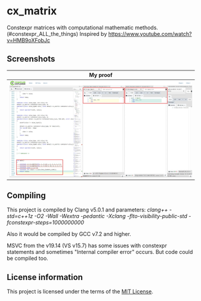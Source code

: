 # cx_matrix

Constexpr matrices with computational mathematic methods. (#constexpr_ALL_the_things)
Inspired by https://www.youtube.com/watch?v=HMB9oXFobJc

## Screenshots

| My proof                                                         |
|------------------------------------------------------------------|
| ![Screenshot](Media/proof.jpg "Proof")                           |


## Compiling

This project is compiled by Clang v5.0.1 and parameters: *clang++ -std=c++1z -O2 -Wall -Wextra -pedantic -Xclang -flto-visibility-public-std -fconstexpr-steps=1000000000*

Also it would be compiled by GCC v7.2 and higher.

MSVC from the v19.14 (VS v15.7) has some issues with constexpr statements and sometimes "Internal compiler error" occurs. But code could be compiled too.


## License information

This project is licensed under the terms of the [MIT License](LICENSE).
